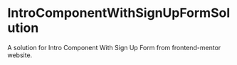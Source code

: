 # IntroComponentWithSignUpFormSolution
A solution for Intro Component With Sign Up Form from frontend-mentor website.
